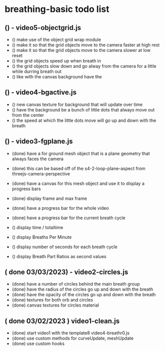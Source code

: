 # breathing-basic todo list

## () - video5-objectgrid.js
* () make use of the object grid wrap module
* () make it so that the grid objects move to the camera faster at high rest
* () make it so that the grid objects move to the camera slower at low reset
* () the grid objects speed up when breath in
* () the grid objects slow down and go alway from the camera for a little while durring breath out
* () like with the canvas background have the

## () - video4-bgactive.js
* () new canvas texture for background that will update over time
* () have the background be a bunch of little dots that always move out from the center
* () the speed at which the little dots move will go up and down with the breath

## () - video3-fgplane.js
* (done) have a for ground mesh object that is a plane geometry that always faces the camera
* (done) this can be based off of the s4-2-loop-plane-aspect from threejs-camera-perspective
* (done) have a canvas for this mesh object and use it to display a progress bars
* (done) display frame and max frame
* (done) have a progress bar for the whole video
* (done) have a progress bar for the current breath cycle

* () display time / totaltime
* () display Breaths Per Minute
* () display number of seconds for each breath cycle
* () display Breath Part Ratios as second values

## ( done 03/03/2023) - video2-circles.js
* (done) have a number of circles behind the main breath group
* (done) have the radius of the circles go up and down with the breath
* (done) have the opacity of the circles go up and down with the breath
* (done) textures for both orb and circles
* (done) canvas textures for circles material

## ( done 03/02/2023 ) video1-clean.js
* (done) start video1 with the template8 video4-breathr0.js
* (done) use custom methods for curveUpdate, meshUpdate
* (done) use custom hooks
